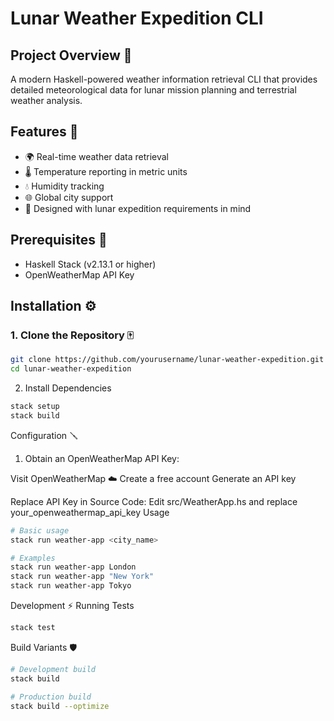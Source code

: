 # Lunar Weather Expedition CLI

## Project Overview 🔭

A modern Haskell-powered weather information retrieval CLI that provides detailed meteorological data for lunar mission planning and terrestrial weather analysis.

## Features 👾

- 🌍 Real-time weather data retrieval
- 🌡️ Temperature reporting in metric units
- 💧 Humidity tracking
- 🌐 Global city support
- 🚀 Designed with lunar expedition requirements in mind

## Prerequisites 🐧

- Haskell Stack (v2.13.1 or higher)
- OpenWeatherMap API Key

## Installation ⚙️

### 1. Clone the Repository 🀄️
```bash
git clone https://github.com/yourusername/lunar-weather-expedition.git
cd lunar-weather-expedition
```
2. Install Dependencies
```bash
stack setup
stack build
```
Configuration 🪛

1. Obtain an OpenWeatherMap API Key:

Visit OpenWeatherMap ☁️
Create a free account
Generate an API key

Replace API Key in Source Code:
Edit src/WeatherApp.hs and replace your_openweathermap_api_key
Usage

```bash
# Basic usage
stack run weather-app <city_name>

# Examples
stack run weather-app London
stack run weather-app "New York"
stack run weather-app Tokyo
```
Development ⚡
Running Tests
```bash
stack test
```
Build Variants 🛡️
```bash
# Development build
stack build

# Production build
stack build --optimize
```
